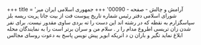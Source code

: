 +++
title = 'آرامش و چالش - صفحه - 00090'
+++
جمهوری اسلامی ایران میر شورای اسلامی دفتر رئیس شماره تاریخ پیوست فت از بیت جاتا ہریت ریسه بلز سپاسگزارم به نقطه که در رشته اند این دست را ته بردی ساوی مقدور نیست. برای نفر شدن زان تریسی اطروع مدام را ر . سلام من و سران برتر است را به نمایندگان محله ابلاغ نماید تگیر و باران ن د انریکه ابوہر پیش نویس پاسخ به دعوت روسای مجالس